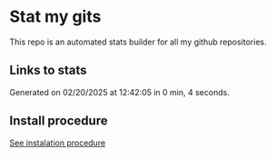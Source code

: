 # Stat my gits

This repo is an automated stats builder for all my github repositories.

## Links to stats


Generated on 02/20/2025 at 12:42:05 in 0 min, 4 seconds.

## Install procedure

[See instalation procedure](./src/install.md)

